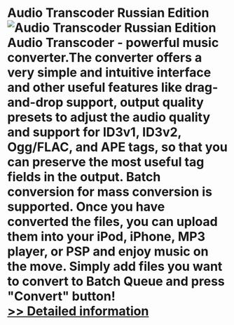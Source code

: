 # Audio Transcoder Russian Edition<br />![Audio Transcoder Russian Edition](https://mycommerce.akamaized.net/api/pimages/P300319767/BIG/300319767.PNG)<br />Audio Transcoder - powerful music converter.The converter offers a very simple and intuitive interface and other useful features like drag-and-drop support, output quality presets to adjust the audio quality and support for ID3v1, ID3v2, Ogg/FLAC, and APE tags, so that you can preserve the most useful tag fields in the output. Batch conversion for mass conversion is supported. Once you have converted the files, you can upload them into your iPod, iPhone, MP3 player, or PSP and enjoy music on the move. Simply add files you want to convert to Batch Queue and press "Convert" button!<br />[>> Detailed information](https://secure.shareit.com/shareit/product.html?productid=300319767&affiliateid=200057808)